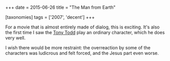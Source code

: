 +++
date = 2015-06-26
title = "The Man from Earth"

[taxonomies]
tags = ['2007', 'decent']
+++

For a movie that is almost entirely made of dialog, this is exciting.
It\'s also the first time I saw the [Tony Todd] play an ordinary
character, which he does very well.

I wish there would be more restraint: the overreaction by some of the
characters was ludicrous and felt forced, and the Jesus part even worse.

  [Tony Todd]: https://en.wikipedia.org/wiki/Tony_Todd
